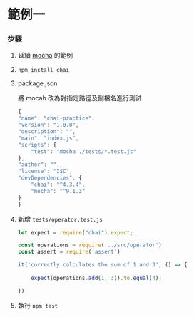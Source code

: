# 範例一

### 步驟

1. 延續 [mocha](../mocha/mocha.md) 的範例
1. `npm install chai`
1. package.json

    將 mocah 改為對指定路徑及副檔名進行測試

    ```js
    {
    "name": "chai-practice",
    "version": "1.0.0",
    "description": "",
    "main": "index.js",
    "scripts": {
        "test": "mocha ./tests/*.test.js"
    },
    "author": "",
    "license": "ISC",
    "devDependencies": {
        "chai": "^4.3.4",
        "mocha": "^9.1.3"
    }
    }
    ```

1. 新增 `tests/operator.test.js`

    ```js
    let expect = require("chai").expect;

    const operations = require('../src/operator')
    const assert = require('assert')

    it('correctly calculates the sum of 1 and 3', () => {
            
        expect(operations.add(1, 3)).to.equal(4);

    })
    ```

1. 執行 `npm test`


